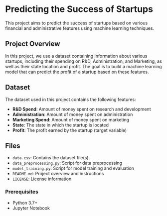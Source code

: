 # Predicting the Success of Startups

This project aims to predict the success of startups based on various financial and administrative features using machine learning techniques.

## Project Overview

In this project, we use a dataset containing information about various startups, including their spending on R&D, Administration, and Marketing, as well as their state location and profit. The goal is to build a machine learning model that can predict the profit of a startup based on these features.

## Dataset

The dataset used in this project contains the following features:
- **R&D Spend**: Amount of money spent on research and development
- **Administration**: Amount of money spent on administration
- **Marketing Spend**: Amount of money spent on marketing
- **State**: The state in which the startup is located
- **Profit**: The profit earned by the startup (target variable)


## Files

- `data.csv`: Contains the dataset file(s).
- `data_preprocessing.py`: Script for data preprocessing
- `model_training.py`: Script for model training and evaluation
- `README.md`: Project overview and instructions
- `LICENSE`: License information


### Prerequisites
- Python 3.7+
- Jupyter Notebook

